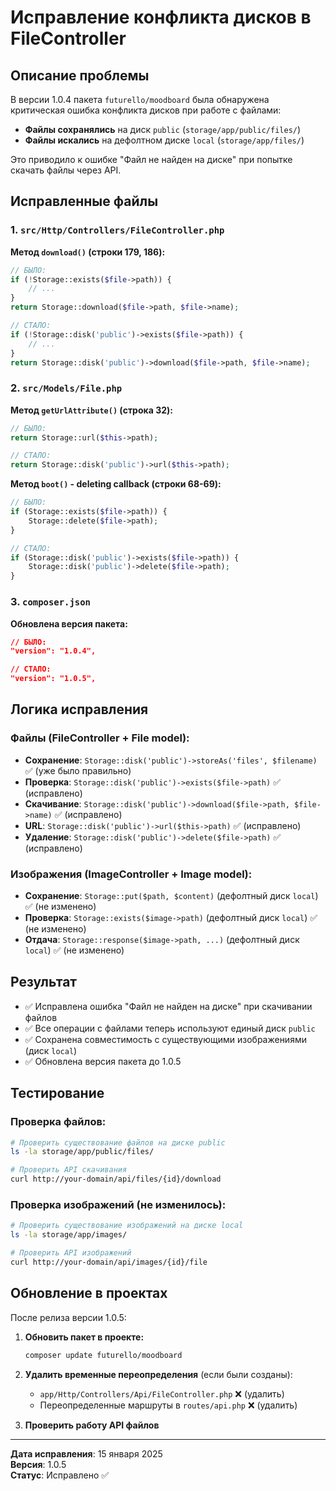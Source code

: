 # Исправление конфликта дисков в FileController

## Описание проблемы

В версии 1.0.4 пакета `futurello/moodboard` была обнаружена критическая ошибка конфликта дисков при работе с файлами:

- **Файлы сохранялись** на диск `public` (`storage/app/public/files/`)
- **Файлы искались** на дефолтном диске `local` (`storage/app/files/`)

Это приводило к ошибке "Файл не найден на диске" при попытке скачать файлы через API.

## Исправленные файлы

### 1. `src/Http/Controllers/FileController.php`

**Метод `download()` (строки 179, 186):**

```php
// БЫЛО:
if (!Storage::exists($file->path)) {
    // ...
}
return Storage::download($file->path, $file->name);

// СТАЛО:
if (!Storage::disk('public')->exists($file->path)) {
    // ...
}
return Storage::disk('public')->download($file->path, $file->name);
```

### 2. `src/Models/File.php`

**Метод `getUrlAttribute()` (строка 32):**

```php
// БЫЛО:
return Storage::url($this->path);

// СТАЛО:
return Storage::disk('public')->url($this->path);
```

**Метод `boot()` - deleting callback (строки 68-69):**

```php
// БЫЛО:
if (Storage::exists($file->path)) {
    Storage::delete($file->path);
}

// СТАЛО:
if (Storage::disk('public')->exists($file->path)) {
    Storage::disk('public')->delete($file->path);
}
```

### 3. `composer.json`

**Обновлена версия пакета:**

```json
// БЫЛО:
"version": "1.0.4",

// СТАЛО:
"version": "1.0.5",
```

## Логика исправления

### Файлы (FileController + File model):
- **Сохранение**: `Storage::disk('public')->storeAs('files', $filename)` ✅ (уже было правильно)
- **Проверка**: `Storage::disk('public')->exists($file->path)` ✅ (исправлено)
- **Скачивание**: `Storage::disk('public')->download($file->path, $file->name)` ✅ (исправлено)
- **URL**: `Storage::disk('public')->url($this->path)` ✅ (исправлено)
- **Удаление**: `Storage::disk('public')->delete($file->path)` ✅ (исправлено)

### Изображения (ImageController + Image model):
- **Сохранение**: `Storage::put($path, $content)` (дефолтный диск `local`) ✅ (не изменено)
- **Проверка**: `Storage::exists($image->path)` (дефолтный диск `local`) ✅ (не изменено)
- **Отдача**: `Storage::response($image->path, ...)` (дефолтный диск `local`) ✅ (не изменено)

## Результат

- ✅ Исправлена ошибка "Файл не найден на диске" при скачивании файлов
- ✅ Все операции с файлами теперь используют единый диск `public`
- ✅ Сохранена совместимость с существующими изображениями (диск `local`)
- ✅ Обновлена версия пакета до 1.0.5

## Тестирование

### Проверка файлов:
```bash
# Проверить существование файлов на диске public
ls -la storage/app/public/files/

# Проверить API скачивания
curl http://your-domain/api/files/{id}/download
```

### Проверка изображений (не изменилось):
```bash
# Проверить существование изображений на диске local
ls -la storage/app/images/

# Проверить API изображений
curl http://your-domain/api/images/{id}/file
```

## Обновление в проектах

После релиза версии 1.0.5:

1. **Обновить пакет в проекте:**
   ```bash
   composer update futurello/moodboard
   ```

2. **Удалить временные переопределения** (если были созданы):
   - `app/Http/Controllers/Api/FileController.php` ❌ (удалить)
   - Переопределенные маршруты в `routes/api.php` ❌ (удалить)

3. **Проверить работу API файлов**

---

**Дата исправления**: 15 января 2025  
**Версия**: 1.0.5  
**Статус**: Исправлено ✅
